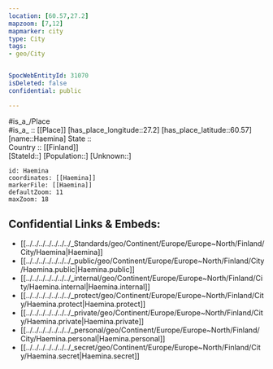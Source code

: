 ```yaml
---
location: [60.57,27.2] 
mapzoom: [7,12] 
mapmarker: city 
type: City
tags:
- geo/City


SpocWebEntityId: 31070
isDeleted: false
confidential: public

---
```

#is_a_/Place  
#is_a_ :: [[Place]] 
[has_place_longitude::27.2] 
[has_place_latitude::60.57] 
[name::Haemina] 
State ::  
Country :: [[Finland]]  
[StateId::] 
[Population::] 
[Unknown::] 


```leaflet
id: Haemina
coordinates: [[Haemina]] 
markerFile: [[Haemina]] 
defaultZoom: 11 
maxZoom: 18
```


## Confidential Links & Embeds: 
- [[../../../../../../../_Standards/geo/Continent/Europe/Europe~North/Finland/City/Haemina|Haemina]] 
- [[../../../../../../../_public/geo/Continent/Europe/Europe~North/Finland/City/Haemina.public|Haemina.public]] 
- [[../../../../../../../_internal/geo/Continent/Europe/Europe~North/Finland/City/Haemina.internal|Haemina.internal]] 
- [[../../../../../../../_protect/geo/Continent/Europe/Europe~North/Finland/City/Haemina.protect|Haemina.protect]] 
- [[../../../../../../../_private/geo/Continent/Europe/Europe~North/Finland/City/Haemina.private|Haemina.private]] 
- [[../../../../../../../_personal/geo/Continent/Europe/Europe~North/Finland/City/Haemina.personal|Haemina.personal]] 
- [[../../../../../../../_secret/geo/Continent/Europe/Europe~North/Finland/City/Haemina.secret|Haemina.secret]] 
